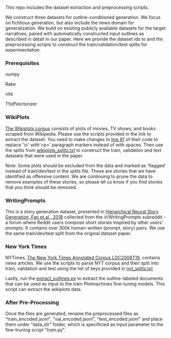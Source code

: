 
This repo includes the dataset extraction and preprocessing scripts.

We construct three datasets for outline-conditioned generation. We focus on fictitious generation, but also include the news domain for generalization.  We build on existing publicly available datasets for the  target  narratives,  paired  with  automatically constructed input outlines as described in detail in our paper. Here we provide the dataset ids to and the preprocessing scripts to construct the train/validation/test splits for experimentation.

### Prerequisites

numpy

Rake

nltk

TfidfVectorizer

### WikiPlots

<a href="https://github.com/markriedl/WikiPlots">The Wikiplots corpus</a> consists of plots of movies, TV shows, and books scraped from Wikipedia.
Please use the scripts provided in the link to extract the dataset.  You need to make changes to <a href="https://github.com/markriedl/WikiPlots/blob/22d975c92e1ac835a412ac001d95fb86d3d37960/wikiPlots.py#L81">line 81</a> of their code to replace '\n' with'&lt;p&gt;' paragraph markers instead of with spaces. Then use the splits from <a href="./wikiplots_splits.txt">wikiplots_splits.txt</a> to construct the train, validation and text datasets that were used in the paper.

Note: Some plots should be excluded from the data and marked as 'flagged' instead of train/dev/test in the splits file.  These are stories that we have identified as offensive content.  We are continuing to prune the data to remove examples of these stories, so please let us know if you find stories that you think should be removed.

### WritingPrompts

This is a story generation dataset, presented in <a href="https://arxiv.org/abs/1805.04833">Hierarchical Neural Story Generation, Fan et.al., 2018</a> collected from the /r/WritingPrompts subreddit - a forum where Reddit users compose short stories inspired by other users’ prompts. It contains over 300k human-written (prompt, story) pairs. We use the same train/dev/test split from the original dataset paper.  


### New York Times

NYTimes, <a href="https://catalog.ldc.upenn.edu/LDC2008T19">The New York Times Annotated Corpus LDC2008T19</a>, contains news articles. 
We use the scripts to parse NYT corpus and then split into train, validation and test using the list of keys provided in <a href="./nyt_splits.txt">nyt_splits.txt</a>

Lastly, run the <a href="./extract_outlines.py">extract_outlines.py</a> to extract the outline-labeled documents that can be used as input to the train Plotmachines fine-tuning models. This script can extract the wikiplots data. 


### After Pre-Processing 

Once the files are generated, rename the preprocessed files as "train_encoded.jsonl", "val_encoded.jsonl", "test_encoded.jsonl" and place them under "data_dir" folder, which is specificied as input parameter to the fine-truning script "train.py".
